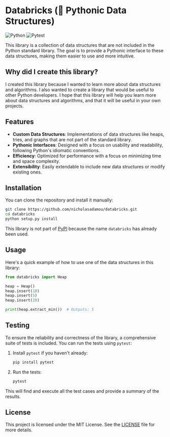 # Databricks (🐍 Pythonic Data Structures)

![Python](https://img.shields.io/badge/-Python-3776AB?style=flat-square&logo=python&logoColor=white)
![Pytest](https://img.shields.io/badge/-Pytest-0A9EDC?style=flat-square&logo=pytest&logoColor=white)

This library is a collection of data structures that are not included in the Python standard library. The goal is to provide a Pythonic interface to these data structures, making them easier to use and more intuitive.

## Why did I create this library?

I created this library because I wanted to learn more about data structures and algorithms. I also wanted to create a library that would be useful to other Python developers. I hope that this library will help you learn more about data structures and algorithms, and that it will be useful in your own projects.

## Features

-  **Custom Data Structures**: Implementations of data structures like heaps, tries, and graphs that are not part of the standard library.
-  **Pythonic Interfaces**: Designed with a focus on usability and readability, following Python's idiomatic conventions.
-  **Efficiency**: Optimized for performance with a focus on minimizing time and space complexity.
-  **Extensibility**: Easily extendable to include new data structures or modify existing ones.

## Installation

You can clone the repository and install it manually:

```bash
git clone https://github.com/nicholasadamou/databricks.git
cd databricks
python setup.py install
```

This library is not part of [PyPI](https://pypi.org/) because the name `databricks` has already been used.

## Usage

Here's a quick example of how to use one of the data structures in this library:

```python
from databricks import Heap

heap = Heap()
heap.insert(10)
heap.insert(5)
heap.insert(20)

print(heap.extract_min())  # Outputs: 5
```

## Testing

To ensure the reliability and correctness of the library, a comprehensive suite of tests is included. You can run the tests using `pytest`:

1. Install `pytest` if you haven't already:

    ```bash
    pip install pytest
    ```

2. Run the tests:

    ```bash
    pytest
    ```

This will find and execute all the test cases and provide a summary of the results.

## License

This project is licensed under the MIT License. See the [LICENSE](LICENSE) file for more details.
